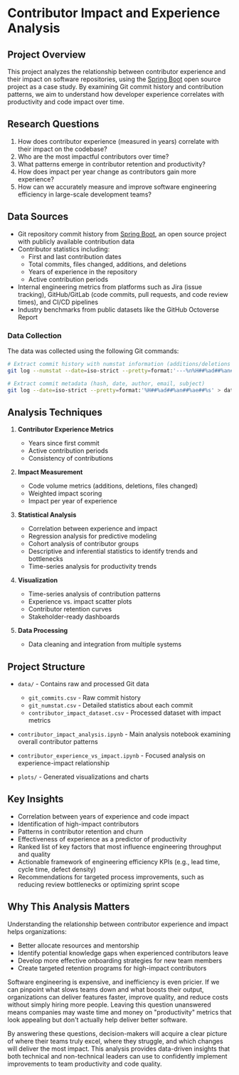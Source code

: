 # Contributor Impact and Experience Analysis

## Project Overview

This project analyzes the relationship between contributor experience and their impact on software repositories, using the [Spring Boot](https://github.com/spring-projects/spring-boot) open source project as a case study. By examining Git commit history and contribution patterns, we aim to understand how developer experience correlates with productivity and code impact over time.

## Research Questions

1. How does contributor experience (measured in years) correlate with their impact on the codebase?
2. Who are the most impactful contributors over time?
3. What patterns emerge in contributor retention and productivity?
4. How does impact per year change as contributors gain more experience?
5. How can we accurately measure and improve software engineering efficiency in large-scale development teams?

## Data Sources

- Git repository commit history from [Spring Boot](https://github.com/spring-projects/spring-boot), an open source project with publicly available contribution data
- Contributor statistics including:
  - First and last contribution dates
  - Total commits, files changed, additions, and deletions
  - Years of experience in the repository
  - Active contribution periods
- Internal engineering metrics from platforms such as Jira (issue tracking), GitHub/GitLab (code commits, pull requests, and code review times), and CI/CD pipelines
- Industry benchmarks from public datasets like the GitHub Octoverse Report

### Data Collection

The data was collected using the following Git commands:

```bash
# Extract commit history with numstat information (additions/deletions per file)
git log --numstat --date=iso-strict --pretty=format:'---%n%H##%ad##%an##%ae' > data/git_numstat.csv

# Extract commit metadata (hash, date, author, email, subject)
git log --date=iso-strict --pretty=format:'%H##%ad##%an##%ae##%s' > data/git_commits.csv
```

## Analysis Techniques

1. **Contributor Experience Metrics**
   - Years since first commit
   - Active contribution periods
   - Consistency of contributions

2. **Impact Measurement**
   - Code volume metrics (additions, deletions, files changed)
   - Weighted impact scoring
   - Impact per year of experience

3. **Statistical Analysis**
   - Correlation between experience and impact
   - Regression analysis for predictive modeling
   - Cohort analysis of contributor groups
   - Descriptive and inferential statistics to identify trends and bottlenecks
   - Time-series analysis for productivity trends

4. **Visualization**
   - Time-series analysis of contribution patterns
   - Experience vs. impact scatter plots
   - Contributor retention curves
   - Stakeholder-ready dashboards

5. **Data Processing**
   - Data cleaning and integration from multiple systems

## Project Structure

- `data/` - Contains raw and processed Git data
  - `git_commits.csv` - Raw commit history
  - `git_numstat.csv` - Detailed statistics about each commit
  - `contributor_impact_dataset.csv` - Processed dataset with impact metrics

- `contributor_impact_analysis.ipynb` - Main analysis notebook examining overall contributor patterns
- `contributor_experience_vs_impact.ipynb` - Focused analysis on experience-impact relationship
- `plots/` - Generated visualizations and charts

## Key Insights

- Correlation between years of experience and code impact
- Identification of high-impact contributors
- Patterns in contributor retention and churn
- Effectiveness of experience as a predictor of productivity
- Ranked list of key factors that most influence engineering throughput and quality
- Actionable framework of engineering efficiency KPIs (e.g., lead time, cycle time, defect density)
- Recommendations for targeted process improvements, such as reducing review bottlenecks or optimizing sprint scope

## Why This Analysis Matters

Understanding the relationship between contributor experience and impact helps organizations:

- Better allocate resources and mentorship
- Identify potential knowledge gaps when experienced contributors leave
- Develop more effective onboarding strategies for new team members
- Create targeted retention programs for high-impact contributors

Software engineering is expensive, and inefficiency is even pricier. If we can pinpoint what slows teams down and what boosts their output, organizations can deliver features faster, improve quality, and reduce costs without simply hiring more people. Leaving this question unanswered means companies may waste time and money on "productivity" metrics that look appealing but don't actually help deliver better software.

By answering these questions, decision-makers will acquire a clear picture of where their teams truly excel, where they struggle, and which changes will deliver the most impact. This analysis provides data-driven insights that both technical and non-technical leaders can use to confidently implement improvements to team productivity and code quality.